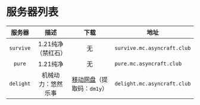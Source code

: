 ---
---

# 服务器列表

|   服务器   |      描述       |                                  下载                                  | 地址                         |
| :--------: | :-------------: | :--------------------------------------------------------------------: | ---------------------------- |
| `survive`  |    1.21纯净（禁红石）     |                                   无                                   | `survive.mc.asyncraft.club`  |
|   `pure`   |   1.21纯净    |                                   无                                   | `pure.mc.asyncraft.club`     |
|   `delight`   |  机械动力：悠然乐事  | [移动网盘](https://caiyun.139.com/m/i?2fALgtu8BH3vj)（提取码：`dm1y`） | `delight.mc.asyncraft.club` |
